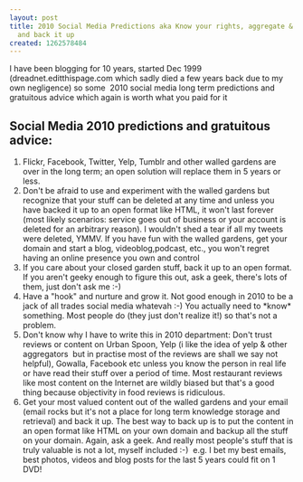 ```yaml
---
layout: post
title: 2010 Social Media Predictions aka Know your rights, aggregate & own your stuff
  and back it up
created: 1262578484
---
```

<p>I have been blogging for 10 years, started Dec 1999 (dreadnet.editthispage.com which sadly died a few years back due to my own negligence) so some&nbsp; 2010 social media long term predictions and gratuitous advice which again is worth what you paid for it</p><h2>Social Media 2010 predictions and gratuitous advice:</h2><ol><li>Flickr, Facebook, Twitter, Yelp, Tumblr and other walled gardens are over in the long term; an open solution will replace them in 5 years or less.</li><li>Don't be afraid to use and experiment with the walled gardens but recognize that your stuff can be deleted at any time and unless you have backed it up to an open format like HTML, it won't last forever (most likely scenarios: service goes out of business or your account is deleted for an arbitrary reason). I wouldn't shed a tear if all my tweets were deleted, YMMV. If you have fun with the walled gardens, get your domain and start a blog, videoblog,podcast, etc., you won't regret having an online presence you own and control</li><li>If you care about your closed garden stuff, back it up to an open format. If you aren't geeky enough to figure this out, ask a geek, there's lots of them, just don't ask me :-)</li><li>Have a "hook" and nurture and grow it. Not good enough in 2010 to be a jack of all trades social media whatevah :-) You actually need to *know* something. Most people do (they just don't realize it!) so that's not a problem.</li><li>Don't know why I have to write this in 2010 department: Don't trust reviews or content on Urban Spoon, Yelp (i like the idea of yelp &amp; other aggregators&nbsp; but in practise most of the reviews are shall we say not helpful), Gowalla, Facebook etc unless you know the person in real life or have read their stuff over a period of time. Most restaurant reviews like most content on the Internet are wildly biased but that's a good thing because objectivity in food reviews is ridiculous.</li><li>Get your most valued content out of the walled gardens and your email (email rocks but it's not a place for long term knowledge storage and retrieval) and back it up. The best way to back up is to put the content in an open format like HTML on your own domain and backup all the stuff on your domain. Again, ask a geek. And really most people's stuff that is truly valuable is not a lot, myself included :-)&nbsp; e.g. I bet my best emails, best photos, videos and blog posts for the last 5 years could fit on 1 DVD!</li></ol>
